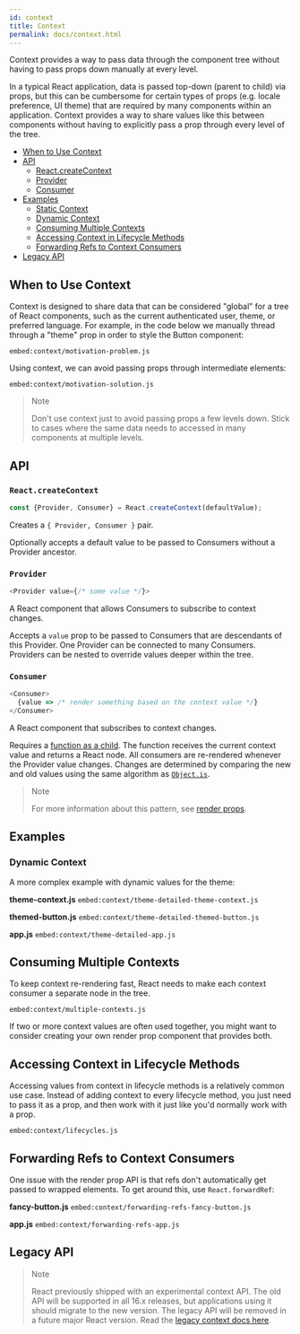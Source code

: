 ```yaml
---
id: context
title: Context
permalink: docs/context.html
---
```


Context provides a way to pass data through the component tree without having to pass props down manually at every level.

In a typical React application, data is passed top-down (parent to child) via props, but this can be cumbersome for certain types of props (e.g. locale preference, UI theme) that are required by many components within an application. Context provides a way to share values like this between components without having to explicitly pass a prop through every level of the tree.

- [When to Use Context](#when-to-use-context)
- [API](#api)
  - [React.createContext](#reactcreatecontext)
  - [Provider](#provider)
  - [Consumer](#consumer)
- [Examples](#examples)
  - [Static Context](#static-context)
  - [Dynamic Context](#dynamic-context)
  - [Consuming Multiple Contexts](#consuming-multiple-contexts)
  - [Accessing Context in Lifecycle Methods](#accessing-context-in-lifecycle-methods)
  - [Forwarding Refs to Context Consumers](#forwarding-refs-to-context-consumers)
- [Legacy API](#legacy-api)


## When to Use Context

Context is designed to share data that can be considered "global" for a tree of React components, such as the current authenticated user, theme, or preferred language. For example, in the code below we manually thread through a "theme" prop in order to style the Button component:

`embed:context/motivation-problem.js`

Using context, we can avoid passing props through intermediate elements:

`embed:context/motivation-solution.js`

> Note
>
> Don't use context just to avoid passing props a few levels down. Stick to cases where the same data needs to accessed in many components at multiple levels.

## API

### `React.createContext`

```js
const {Provider, Consumer} = React.createContext(defaultValue);
```

Creates a `{ Provider, Consumer }` pair.

Optionally accepts a default value to be passed to Consumers without a Provider ancestor.

### `Provider`

```js
<Provider value={/* some value */}>
```

A React component that allows Consumers to subscribe to context changes.

Accepts a `value` prop to be passed to Consumers that are descendants of this Provider. One Provider can be connected to many Consumers. Providers can be nested to override values deeper within the tree.

### `Consumer`

```js
<Consumer>
  {value => /* render something based on the context value */}
</Consumer>
```

A React component that subscribes to context changes.

Requires a [function as a child](/docs/render-props.html#using-props-other-than-render). The function receives the current context value and returns a React node. All consumers are re-rendered whenever the Provider value changes. Changes are determined by comparing the new and old values using the same algorithm as [`Object.is`](developer.mozilla.org/en-US/docs/Web/JavaScript/Reference/Global_Objects/Object/is#Description).

> Note
> 
> For more information about this pattern, see [render props](/docs/render-props.html).

## Examples

### Dynamic Context

A more complex example with dynamic values for the theme:

**theme-context.js**
`embed:context/theme-detailed-theme-context.js`

**themed-button.js**
`embed:context/theme-detailed-themed-button.js`

**app.js**
`embed:context/theme-detailed-app.js`

## Consuming Multiple Contexts

To keep context re-rendering fast, React needs to make each context consumer a separate node in the tree. 

`embed:context/multiple-contexts.js`

If two or more context values are often used together, you might want to consider creating your own render prop component that provides both.

## Accessing Context in Lifecycle Methods

Accessing values from context in lifecycle methods is a relatively common use case. Instead of adding context to every lifecycle method, you just need to pass it as a prop, and then work with it just like you'd normally work with a prop.

`embed:context/lifecycles.js`

## Forwarding Refs to Context Consumers

One issue with the render prop API is that refs don't automatically get passed to wrapped elements. To get around this, use `React.forwardRef`:

**fancy-button.js**
`embed:context/forwarding-refs-fancy-button.js`

**app.js**
`embed:context/forwarding-refs-app.js`

## Legacy API

> Note
> 
> React previously shipped with an experimental context API. The old API will be supported in all 16.x releases, but applications using it should migrate to the new version. The legacy API will be removed in a future major React version. Read the [legacy context docs here](/docs/legacy-context.html).
 